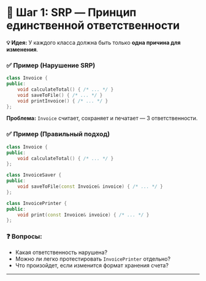 # 🔹 Шаг 1: SRP — Принцип единственной ответственности

**💡 Идея:** У каждого класса должна быть только **одна причина для изменения**.

### ✅ Пример (Нарушение SRP)

```cpp
class Invoice {
public:
    void calculateTotal() { /* ... */ }
    void saveToFile() { /* ... */ }
    void printInvoice() { /* ... */ }
};
```

**Проблема:** `Invoice` считает, сохраняет и печатает — 3 ответственности.

### ✅ Пример (Правильный подход)

```cpp
class Invoice {
public:
    void calculateTotal() { /* ... */ }
};

class InvoiceSaver {
public:
    void saveToFile(const Invoice& invoice) { /* ... */ }
};

class InvoicePrinter {
public:
    void print(const Invoice& invoice) { /* ... */ }
};
```

### ❓ Вопросы:

* Какая ответственность нарушена?
* Можно ли легко протестировать `InvoicePrinter` отдельно?
* Что произойдет, если изменится формат хранения счета?

---
